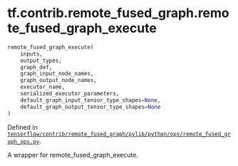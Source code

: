 <div itemscope itemtype="http://developers.google.com/ReferenceObject">
<meta itemprop="name" content="tf.contrib.remote_fused_graph.remote_fused_graph_execute" />
</div>

# tf.contrib.remote_fused_graph.remote_fused_graph_execute

``` python
remote_fused_graph_execute(
    inputs,
    output_types,
    graph_def,
    graph_input_node_names,
    graph_output_node_names,
    executor_name,
    serialized_executor_parameters,
    default_graph_input_tensor_type_shapes=None,
    default_graph_output_tensor_type_shapes=None
)
```



Defined in [`tensorflow/contrib/remote_fused_graph/pylib/python/ops/remote_fused_graph_ops.py`](https://www.tensorflow.org/code/tensorflow/contrib/remote_fused_graph/pylib/python/ops/remote_fused_graph_ops.py).

A wrapper for remote_fused_graph_execute.